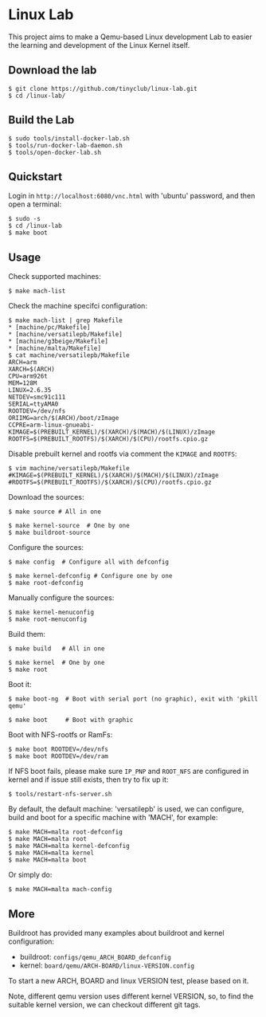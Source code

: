 
# Linux Lab

This project aims to make a Qemu-based Linux development Lab to easier the
learning and development of the Linux Kernel itself.

## Download the lab

    $ git clone https://github.com/tinyclub/linux-lab.git
    $ cd /linux-lab/

## Build the Lab

    $ sudo tools/install-docker-lab.sh
    $ tools/run-docker-lab-daemon.sh
    $ tools/open-docker-lab.sh

## Quickstart

Login in `http://localhost:6080/vnc.html` with 'ubuntu' password, and then open a terminal:

    $ sudo -s
    $ cd /linux-lab
    $ make boot

## Usage

Check supported machines:

    $ make mach-list

Check the machine specifci configuration:

    $ make mach-list | grep Makefile
    * [machine/pc/Makefile]
    * [machine/versatilepb/Makefile]
    * [machine/g3beige/Makefile]
    * [machine/malta/Makefile]
    $ cat machine/versatilepb/Makefile
    ARCH=arm
    XARCH=$(ARCH)
    CPU=arm926t
    MEM=128M
    LINUX=2.6.35
    NETDEV=smc91c111
    SERIAL=ttyAMA0
    ROOTDEV=/dev/nfs
    ORIIMG=arch/$(ARCH)/boot/zImage
    CCPRE=arm-linux-gnueabi-
    KIMAGE=$(PREBUILT_KERNEL)/$(XARCH)/$(MACH)/$(LINUX)/zImage
    ROOTFS=$(PREBUILT_ROOTFS)/$(XARCH)/$(CPU)/rootfs.cpio.gz

Disable prebuilt kernel and rootfs via comment the `KIMAGE` and `ROOTFS`:

    $ vim machine/versatilepb/Makefile
    #KIMAGE=$(PREBUILT_KERNEL)/$(XARCH)/$(MACH)/$(LINUX)/zImage
    #ROOTFS=$(PREBUILT_ROOTFS)/$(XARCH)/$(CPU)/rootfs.cpio.gz

Download the sources:

    $ make source # All in one

    $ make kernel-source  # One by one
    $ make buildroot-source

Configure the sources:

    $ make config  # Configure all with defconfig

    $ make kernel-defconfig # Configure one by one
    $ make root-defconfig

Manually configure the sources:

    $ make kernel-menuconfig
    $ make root-menuconfig

Build them:

    $ make build   # All in one

    $ make kernel  # One by one
    $ make root

Boot it:

    $ make boot-ng  # Boot with serial port (no graphic), exit with 'pkill qemu'

    $ make boot     # Boot with graphic

Boot with NFS-rootfs or RamFs:

    $ make boot ROOTDEV=/dev/nfs
    $ make boot ROOTDEV=/dev/ram

If NFS boot fails, please make sure `IP_PNP` and `ROOT_NFS` are configured in
kernel and if issue still exists, then try to fix up it:

    $ tools/restart-nfs-server.sh

By default, the default machine: 'versatilepb' is used, we can configure, build
and boot for a specific machine with 'MACH', for example:

    $ make MACH=malta root-defconfig
    $ make MACH=malta root
    $ make MACH=malta kernel-defconfig
    $ make MACH=malta kernel
    $ make MACH=malta boot

Or simply do:

    $ make MACH=malta mach-config

## More

Buildroot has provided many examples about buildroot and kernel configuration:

* buildroot: `configs/qemu_ARCH_BOARD_defconfig`
* kernel: `board/qemu/ARCH-BOARD/linux-VERSION.config`

To start a new ARCH, BOARD and linux VERSION test, please based on it.

Note, different qemu version uses different kernel VERSION, so, to find the
suitable kernel version, we can checkout different git tags.
